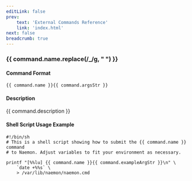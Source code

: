 ```yaml
---
editLink: false
prev:
    text: 'External Commands Reference'
    link: 'index.html'
next: false
breadcrumb: true
---
```


<script setup>
const command = {"args":[{"name":"service","type":"service"},{"name":"sticky","type":"int"},{"name":"notify","type":"bool"},{"name":"persistent","type":"bool"},{"name":"end_time","type":"timestamp"},{"name":"author","type":"str"},{"name":"comment","type":"str"}],"name":"ACKNOWLEDGE_SVC_PROBLEM_EXPIRE","description":"Allows you to acknowledge the current problem for the specified service. By acknowledging the current problem, future notifications (for the same servicestate) are disabled. The 'end_time' option determines the time after which the acknowledgement is cleared automatically. If the 'sticky' option is set to one (1), the acknowledgement will remain until the service returns to an OK state. Otherwise the acknowledgement will automatically be removed when the service changes state. If the 'notify' option is set to one (1), a notification will be sent out to contacts indicating that the current service problem has been acknowledged. If the 'persistent' option is set to one (1), the comment associated with the acknowledgement will remain once the acknowledgement is removed. If not, the comment will be deleted when the acknowledgement is removed.","classes":["service","comment"],"argsStr":";service;sticky;notify;persistent;end_time;author;comment","exampleArgStr":";service1;1;1;1;1478638441;naemonadmin;This is an example comment."};
</script>

<h3>{{ command.name.replace(/_/g, " ") }}</h3>

#### Command Format

`{{ command.name }}{{ command.argsStr }}`

#### Description

{{ command.description }}

#### Shell Script Usage Example

```sh-vue
#!/bin/sh
# This is a shell script showing how to submit the {{ command.name }} command
# to Naemon. Adjust variables to fit your environment as necessary.

printf "[%%lu] {{ command.name }}{{ command.exampleArgStr }}\n" \
    `date +%%s` \
    > /var/lib/naemon/naemon.cmd
```
